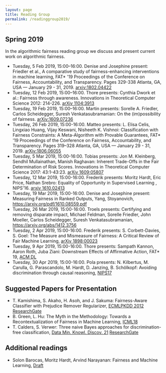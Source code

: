 ```yaml
---
layout: page
title: Reading Group 
permalink: /readinggroup2019/
---
```

## Spring 2019

In the algorithmic fairness reading group we discuss and present current work on algorithmic fairness.

- Tuesday, 5 Feb 2019, 15:00–16:00. Denise and Josephine present: Friedler et al., A comparative study of fairness-enhancing interventions in machine learning, FAT\* '19 Proceedings of the Conference on Fairness, Accountability, and Transparency. Pages 329-338 Atlanta, GA, USA — January 29 - 31, 2019. [arxiv:1802.04422](https://arxiv.org/abs/1802.04422)
- Tuesday, 12 Feb 2019, 15:00–16:00. Thore presents: Cynthia Dwork et al.:
Fairness through awareness. Innovations in Theoretical Computer Science 2012: 214-226. [arXiv 1104:3913](https://arxiv.org/abs/1104.3913)
- Tuesday, 19 Feb 2019, 15:00–16:00. Martin presents:  Sorelle A. Friedler, Carlos Scheidegger, Suresh Venkatasubramanian: On the (im)possibility of fairness. [arXiv:1609.07236](https://arxiv.org/abs/1609.07236)
- Tuesday, 26 Feb 2019, 15:00-16:00. Matteo presents: L. Elisa Celis, Lingxiao Huang, Vijay Keswani, Nisheeth K. Vishnoi: Classification with Fairness Constraints: A Meta-Algorithm with Provable Guarantees, FAT\* '19 Proceedings of the Conference on Fairness, Accountability, and Transparency. Pages 319–328 Atlanta, GA, USA — January 29 - 31, 2019. [arXiv:1806.06055](https://arxiv.org/abs/1806.06055)
- Tuesday, 5 Mar 2019, 15:00-16:00. Tobias presents:  Jon M. Kleinberg, Sendhil Mullainathan, Manish Raghavan: Inherent Trade-Offs in the Fair Determination of Risk Scores. Innovations in Theoretical Computer Science 2017: 43:1-43:23. [arXiv 1609:05807](https://arxiv.org/abs/1609.05807)
- Tuesday, 12 Mar 2019, 15:00-16:00. Frederik presents: Moritz Hardt, Eric Price, Nathan Srebro: Equality of Opportunity in Supervised Learning
, NIPS'16. [arxiv 1610.02413](https://arxiv.org/abs/1610.02413)
- Tuesday, 19 Mar 2019, 15:00-16:00. Denise and Josephine present: Measuring Fairness in Ranked Outputs, Yang, Stoyanovich, https://arxiv.org/pdf/1610.08559.pdf 
- Tuesday, 26 Mar 2019, 15:00-16:00. Troels presents: Certifying and removing disparate impact, Michael Feldman, Sorelle Friedler, John Moeller, Carlos Scheidegger, Suresh Venkatasubramanian, https://arxiv.org/abs/1412.3756 
- Tuesday, 2 Apr 2019, 15:00-16:00. Frederik presents: S. Corbett-Davies, S. Goel: The Measure and Mismeasure of Fairness: A Critical Review of Fair Machine Learning, [arXiv 1898:00023](https://arxiv.org/abs/1808.00023)
- Tuesday, 9 Apr 2019, 15:00-16:00. Thore presents: Sampath Kannon, Aaron Roth, Juba Ziani: Downstream Effects of Affirmative Action, FAT\* 19, [ACM DL](https://dl.acm.org/authorize.cfm?key=N675475)
- Tuesday, 30 Apr 2019, 15:00-16:00. Pola presents: N. Kilbertus, M. Carulla, G. Parascandolo, M. Hardt, D. Janzing, B. Schölkopf: Avoiding discrimination through causal reasoning, [NIPS17](http://papers.nips.cc/paper/6668-avoiding-discrimination-through-causal-reasoning.pdf)

## Suggested Papers for Presentation

- T. Kamishima, S. Akaho, H. Asoh, and J. Sakuma: Fairness-Aware Classifier with Prejudice Remover Regularizer, [ECMLPKDD 2012](https://link.springer.com/chapter/10.1007/978-3-642-33486-3_3) [ResearchGate](https://www.researchgate.net/publication/262176212_Fairness-Aware_Classifier_with_Prejudice_Remover_Regularizer)
- B. Green, L. Hu: The Myth in the Methodology: Towards a Recontextualization of Fairness in Machine Learning, [ICML18](https://econcs.seas.harvard.edu/files/econcs/files/green_icml18.pdf) 
-  T. Calders, S. Verwer: Three naive Bayes approaches for discrimination-free classification, [Data Min. Knowl. Discov. 21](https://link.springer.com/article/10.1007%2Fs10618-010-0190-x) [ResearchGate](https://www.researchgate.net/publication/220451718_Three_naive_Bayes_approaches_for_discrimination-free_classification) 

## Additional readings

- Solon Barocas, Moritz Hardt, Arvind Narayanan: Fairness and Machine Learning, [Draft](https://fairmlbook.org/pdf/fairmlbook.pdf)

